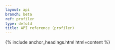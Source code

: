 ```yaml
---
layout: api
branch: beta
ref: profiler
type: defold
title: API reference (profiler)
---
```

{% include anchor_headings.html html=content %}